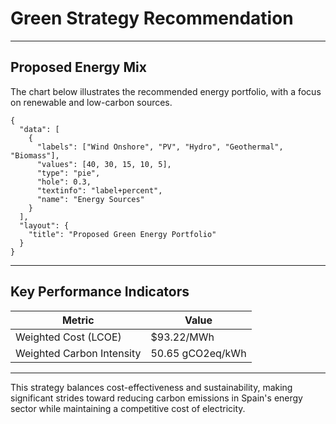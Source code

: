 # Green Strategy Recommendation

---

## **Proposed Energy Mix**

The chart below illustrates the recommended energy portfolio, with a focus on renewable and low-carbon sources.

```plot
{
  "data": [
    {
      "labels": ["Wind Onshore", "PV", "Hydro", "Geothermal", "Biomass"],
      "values": [40, 30, 15, 10, 5],
      "type": "pie",
      "hole": 0.3,
      "textinfo": "label+percent",
      "name": "Energy Sources"
    }
  ],
  "layout": {
    "title": "Proposed Green Energy Portfolio"
  }
}
```

---

## **Key Performance Indicators**

| **Metric**               | **Value**         |
|---------------------------|-------------------|
| Weighted Cost (LCOE)      | $93.22/MWh        |
| Weighted Carbon Intensity | 50.65 gCO2eq/kWh |

---

This strategy balances cost-effectiveness and sustainability, making significant strides toward reducing carbon emissions in Spain's energy sector while maintaining a competitive cost of electricity.